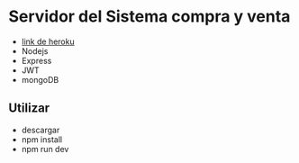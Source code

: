 # Servidor del Sistema compra y venta

* [link de heroku]()
* Nodejs
* Express
* JWT
* mongoDB

## Utilizar 
* descargar
* npm install
* npm run dev
